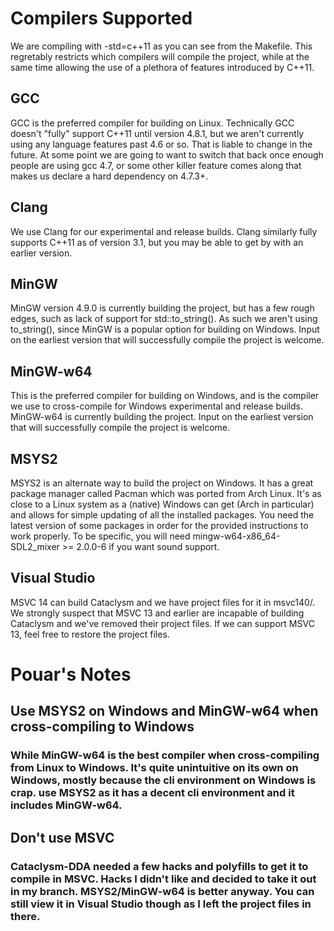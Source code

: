 # Compilers Supported

We are compiling with -std=c++11 as you can see from the Makefile.
This regretably restricts which compilers will compile the project, while at the same time allowing the use of a plethora of features introduced by C++11.

## GCC

GCC is the preferred compiler for building on Linux.
Technically GCC doesn't "fully" support C++11 until version 4.8.1, but we aren't currently using any language features past 4.6 or so.  That is liable to change in the future.
At some point we are going to want to switch that back once enough people are using gcc 4.7, or some other killer feature comes along that makes us declare a hard dependency on 4.7.3+.

## Clang

We use Clang for our experimental and release builds.
Clang similarly fully supports C++11 as of version 3.1, but you may be able to get by with an earlier version.

## MinGW

MinGW version 4.9.0 is currently building the project, but has a few rough edges, such as lack of support for std::to_string().  As such we aren't using to_string(), since MinGW is a popular option for building on Windows.  Input on the earliest version that will successfully compile the project is welcome.

## MinGW-w64

This is the preferred compiler for building on Windows, and is the compiler we use to cross-compile for Windows experimental and release builds.
MinGW-w64 is currently building the project.  Input on the earliest version that will successfully compile the project is welcome.

## MSYS2

MSYS2 is an alternate way to build the project on Windows. It has a great package manager called Pacman which was ported from Arch Linux. It's as close to a Linux system as a (native) Windows can get (Arch in particular) and allows for simple updating of all the installed packages. You need the latest version of some packages in order for the provided instructions to work properly. To be specific, you will need mingw-w64-x86_64-SDL2_mixer >= 2.0.0-6 if you want sound support.

## Visual Studio

MSVC 14 can build Cataclysm and we have project files for it in msvc140/.  We strongly suspect that MSVC 13 and earlier are incapable of building Cataclysm and we've removed their project files.  If we can support MSVC 13, feel free to restore the project files.


# Pouar's Notes


## Use MSYS2 on Windows and MinGW-w64 when cross-compiling to Windows

### While MinGW-w64 is the best compiler when cross-compiling from Linux to Windows. It's quite unintuitive on its own on Windows, mostly because the cli environment on Windows is crap. use MSYS2 as it has a decent cli environment and it includes MinGW-w64.


## Don't use MSVC

### Cataclysm-DDA needed a few hacks and polyfills to get it to compile in MSVC. Hacks I didn't like and decided to take it out in my branch. MSYS2/MinGW-w64 is better anyway. You can still view it in Visual Studio though as I left the project files in there.